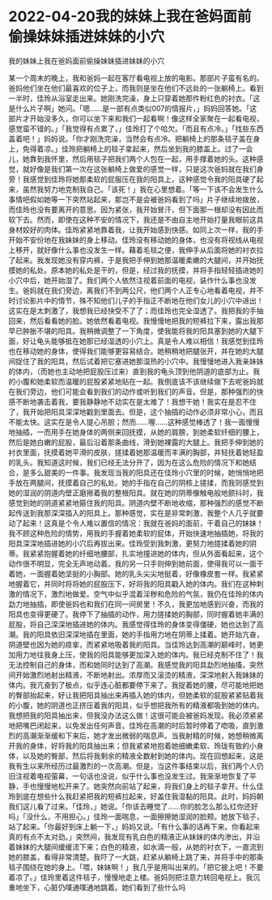 # 2022-04-20我的妹妹上我在爸妈面前偷操妹妹插进妹妹的小穴



我的妹妹上我在爸妈面前偷操妹妹插进妹妹的小穴



某一个周末的晚上，我和爸妈一起在客厅看电视上放的电影。那部片子蛮有名的。爸妈他们坐在他们最喜欢的位子上，而我则是坐在他们不远处的一张躺椅上。看到一半时，佳玲从浴室走出来。她刚洗完澡，身上只穿着她那件粉红色的衬衣。「这是什么片子啊」她问。「嗯……是一部有点类似007的情报片，」妈妈回答她。「这部片才开始没多久，你可以坐下来和我们一起看啊！像这样全家聚在一起看电视，感觉蛮不错的。」「我觉得有点累了，」佳玲打了个哈欠。「而且有点冷。」「找些东西盖着吧！」妈妈说。「你才刚洗完澡，当然会有点冷。把躺椅上的那条毯子盖在身上，免得着凉。」佳玲把躺椅上的毯子拿起来，然后坐到我的膝盖上。过了一会儿，她靠到我怀里，然后用毯子把我们两个人包在一起，用手撑着她的头。这种感觉，就好像是我们第一次在这张躺椅上做爱的感觉一样，只是这次爸妈就在我们身旁！我感觉到佳玲将她那柔软的屁服压在我的阳具上，这种感觉令我的阳具硬了起来，虽然我努力地克制我自己。「该死！」我在心里想着。「等一下该不会发生什么事情吧假如她等一下突然站起来，那岂不是会被爸妈看到了吗」片子继续地拨放，而佳玲也没有要离开的意思。因为紧张，我开始冒汗，但下面那一根却没有因此而软下去。然而，即使在这种不安的情况下，我还是不由自主地开始打量我眼前这具身材姣好的肉体。佳玲紧紧地靠着我，让我开始感到快感。如同上次一样，我的手开始不安份地在我妹妹的身上移动。佳玲没有移动她的身体，也没有将视线从电视上移开，就好像什么事也没发生一样。藉着毛毯之便，我伸手从后面将她的衬衣拉了起来。我发现她没有穿内裤，于是我把手伸到她那温暖柔嫩的大腿间，并开始抚摸她的私处。原本她的私处是干的，但是，经过我的抚摸，并将手指轻轻插进她的小穴中后，她开始湿了。我们两个人依然注视着前面的电视，装作什么事也没发生。爸妈就在我们旁边，离我们不到两公尺，他们两个人正专心地看着电视，并不时讨论影片中的情节，殊不知他们儿子的手指正不断地在他们女儿的小穴中进出！这实在是太刺激了，我想我已经快受不了了；而佳玲也完全湿透了。我把我的手抽回来，然后看看她的脸。她依然看着电视。我慢慢地把我的短裤拉下来，露出我那早已肿胀不堪的阳具。我稍微调整了一下角度，使我能将我的阳具塞到她的大腿下面，好让龟头能够抵在她那已经湿透的小穴上。真是令人难以相信！我感觉到佳玲也在移动她的身体，使得我们能够更容易结合。她稍稍地把腿张开，并在她的大腿间捉住了我的阳具，然后试着把它塞进她那湿热的小穴中。我慢慢地进入我亲妹妹的体内，（而她也主动地把屁股压过来）直到我的龟头顶到他阴道的底部为止。我的小腹和她柔软而温暖的屁股紧紧地贴在一起。我倒底该不该继续做下去呢爸妈就在我们旁边，他们可能会看到我们的动作或听到我们的声音。但是，那种强烈的快感不断地袭击着我，要我静静地不动实在是太难了！我想干她！我实在是忍不住了，我开始把阳具深深地戳到里面去。但是，这个抽插的动作必须非常小心，而且不能太快。这实在是令人提心吊胆；然而……喔……这种感觉棒透了！我一面慢慢地抽插，一而用手在她身体的两侧来回抚摸，从她的肩膀，到她柔软纤细的腰上，然后是她白嫩的屁股，最后沿着那条曲线，滑到她裸露的大腿上。我把手伸到她的衬衣里面，抚摸着她平滑的皮肤，搓揉着她那温暖而丰满的胸部，并轻抚着她轻盈的乳头。我知道这时候，我们已经无法分开了，因为在这么危险的情况下和她结合，是多么甜美的一件事。我发现当我的阳具还在佳玲小穴里的时候，她悄悄地把手放在两腿间，抚摸着自己的私处。她的手指在自己的阴核上搓揉，而我则感觉到她的湿润的阴道内壁正磨擦着我的整根阳具。就在她的阴蒂像触电般地颤抖时，我感觉到她的阴道紧紧地箍住我的阳具。阴道内壁不断地收缩，那种强烈的感觉不断起传送到我那深深插入的阳具上。那种感觉，实在是非常刺激，我整个人几乎就要动了起来！这真是个令人难以置信的情况：我就在爸妈的面前，干着自己的妹妹！我不顾这种危险的情势，用我的手握着她柔软的屁体，开始快速地抽插她，将我的阳具深深地插进她的小穴后再拔出来。佳玲受到我刺激，更努力地搓揉着她的阴蒂。我紧紧抱握着她的纤细地腰部，扎实地撞进她的体内，但从外面看起来，这个动作很不明显，完全无声地动着。我的另一只手则伸到她前面，使得我可以一面干着她，一面握着她坚挺的小胸部。她的乳头尖尖地挺着，好像橡皮套一样。我紧紧地握着它，并同时将将她的屁股压下，好将我的阳具戳入她的体内。我们在这种刺激的情况下，激烈地做爱。空气中似乎混着淫秽和危险的气氛，我仍在佳玲的体内勐力地抽插，即使爸妈也和我们在同一间房里！不久，我更加地感到兴奋，而我的阳具也变得更硬了。我停下了抽插的动作，用力搓揉她的胸部，同时握着她丰满的屁股，将自己深深地插进她的体内。我感觉得佳玲的身体变得僵硬，她也达到了高潮。我的阳具依旧深深地插在里面，她的手指用力地在阴蒂上揉着。她开始亢奋，阴道壁也因为她的痉挛，而紧紧地吸着我的阳具。当佳玲达到高潮的巅峰时，她更加用力地往我身上压，使我的阳具能够更加深入她的体内。我已经克制不住了！我无法控制自己的身体，而和她同时达到了高潮。我感觉我的阳具勐烈地抽搐，突然间开始激烈地射出精液，不断地射出。浓厚而又滚烫的精液，深深地射入我妹妹的体内。我亢奋到了极点，似乎连心脏都要停下来了。我捉着她的腰，尽可能地把她的臀部抬起来，好让我把阳具抽出来再插入她的体内，但她柔软的屁股紧紧贴着我的小腹，她的阴道也正挤压着我的阳具，似乎想把我所有的精液都吸到她的体内。我想把我的阳具抽出来，但我没办法这么做！这很可能会被爸妈发现。我必须紧紧地把嘴巴闭起来，以免发出任何声音。佳玲在高潮的时后暂时停着了唿吸，直到激烈的高潮渐渐缓和下来后，她才发出微弱的喘息声。当我射精的时候，她想稍微离开我的身体，好将我的阳具抽出来；但我紧紧地抱着她细嫩柔软、玲珑有致的小身体，以及她的臀部，然后将我剩余的精液全数射到她的体内。现在回想起来，这是我有生以来所经历过最激烈的一次高潮。但是，当这件事结束以后，我们两个人仍旧注视着电视萤幕，一句话也没说，似乎什么事也没发生过。我渐渐地恢复了平静，手也慢慢地松开来了。她突然向前站了起来，将我们身上的毯子拿开。什么佳玲到底在想些什么我赶紧把我的短裤拉起来，好盖住我湿黏的阳具。此时，妈妈朝我们这儿看了过来。「佳玲，」她说。「你该去睡觉了……你的脸怎么那么红你还好吗」「没什么，不用担心。」佳玲一面喘息，一面擦擦她湿润的脸颊。她放下毯子，站了起来。「你最好到床上躺一下，」妈妈又说。「有什么事的话再下来。你看起来真的有点不太对劲。」突然间，我发现有乳白色的精液正从妹妹的体内渗出，并沿着妹妹的大腿间缓缓流下来；白色的精液，如水滴一般，从她的衬衣下，一直流到她的膝盖，看得非常清楚。我吓了一大跳，赶紧从躺椅上跳了来，并将手中的那条毯子围绕在她的身上。「喂，妹妹啊！」我几乎是用叫出来的。「把它披上吧！不要着凉了。」佳玲里着这件毯子，慢慢地走上楼。爸妈则把注意力转回电视上。我沉重地坐下，心脏仍噗通噗通地跳着。她们看到了些什么吗


